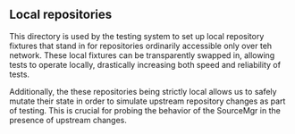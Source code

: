 ## Local repositories

This directory is used by the testing system to set up local repository
fixtures that stand in for repositories ordinarily accessible only over teh
network. These local fixtures can be transparently swapped in, allowing tests
to operate locally, drastically increasing both speed and reliability of tests.

Additionally, the these repositories being strictly local allows us to safely
mutate their state in order to simulate upstream repository changes as part of
testing. This is crucial for probing the behavior of the SourceMgr in the
presence of upstream changes.
